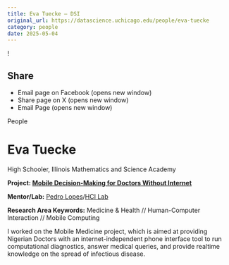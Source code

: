 ```yaml
---
title: Eva Tuecke – DSI
original_url: https://datascience.uchicago.edu/people/eva-tuecke
category: people
date: 2025-05-04
---
```


<!-- Table-like structure detected -->

!

## Share

* Email page on Facebook (opens new window)
* Share page on X (opens new window)
* Email Page (opens new window)

<!-- Table-like structure detected -->

People

# Eva Tuecke

High Schooler, Illinois Mathematics and Science Academy

**Project: [Mobile Decision-Making for Doctors Without Internet](/research/a-mobile-decision-making-interface-for-doctors-without-internet/)**

**Mentor/Lab:** [Pedro Lopes](https://computerscience.uchicago.edu/people/profile/pedro-lopes/)/[HCI Lab](https://lab.plopes.org/)

**Research Area Keywords:** Medicine & Health // Human-Computer Interaction // Mobile Computing

I worked on the Mobile Medicine project, which is aimed at providing Nigerian Doctors with an internet-independent phone interface tool to run computational diagnostics, answer medical queries, and provide realtime knowledge on the spread of infectious disease.